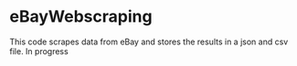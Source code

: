 # eBayWebscraping
This code scrapes data from eBay and stores the results in a json and csv file.
In progress
